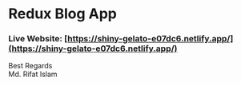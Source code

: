 # Redux Blog App

### Live Website: [https://shiny-gelato-e07dc6.netlify.app/](https://shiny-gelato-e07dc6.netlify.app/)

Best Regards \
Md. Rifat Islam
